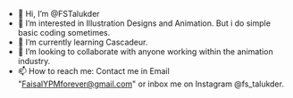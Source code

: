 - 👋 Hi, I’m @FSTalukder
- 👀 I’m interested in Illustration Designs and Animation. But i do simple basic coding sometimes.
- 🌱 I’m currently learning Cascadeur. 
- 💞️ I’m looking to collaborate with anyone working within the animation industry.
- 📫 How to reach me: Contact me in Email "FaisalYPMforever@gmail.com" or inbox me on Instagram @fs_talukder.

<!---
FSTalukder/FSTalukder is a ✨ special ✨ repository because its `README.md` (this file) appears on your GitHub profile.
You can click the Preview link to take a look at your changes.
--->
